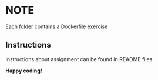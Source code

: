 # NOTE
Each folder contains a Dockerfile exercise

## Instructions
Instructions about assignment can be found in README files

**Happy coding!**